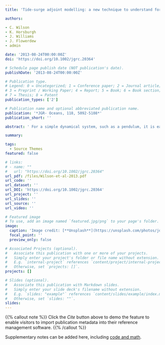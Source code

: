 ```yaml
---
title: 'Tide-surge adjoint modelling: a new technique to understand forecast uncertainty'

authors:

- C. Wilson
- K. Horsburgh
- J. Williams
- J. Flowerdew
- admin

date: '2013-08-24T00:00:00Z'
doi: 'https://doi.org/10.1002/jgrc.20364'

# Schedule page publish date (NOT publication's date).
publishDate: '2013-08-24T00:00:00Z'

# Publication type.
# Legend: 0 = Uncategorized; 1 = Conference paper; 2 = Journal article;
# 3 = Preprint / Working Paper; 4 = Report; 5 = Book; 6 = Book section;
# 7 = Thesis; 8 = Patent
publication_types: ['2']

# Publication name and optional abbreviated publication name.
publication: '*JGR- Oceans, 118, 5092-5108*'
publication_short: ''

abstract: ' For a simple dynamical system, such as a pendulum, it is easy to deduce where and when applied forcing might produce a particular response. However, for a complex nonlinear dynamical system such as the ocean or atmosphere, this is not as obvious. Knowing when or where the system is most sensitive, to observational uncertainty or otherwise, is key to understanding the physical processes, improving and providing reliable forecasts. We describe the application of adjoint modeling to determine the sensitivity of sea level at a UK coastal location, Sheerness, to perturbations in wind stress preceding an extreme North Sea storm surge event on 9 November 2007. Sea level at Sheerness is one of the most important factors used to decide whether to close the Thames Flood Barrier, which protects London. Adjoint modeling has been used by meteorologists since the 1990s, but is a relatively new technique for ocean modeling. It may be used to determine system sensitivity beyond the scope of ensemble modeling and in a computationally efficient way. Using estimates of wind stress error from Met Office forecasts, we find that for this event total sea level at Sheerness is most sensitive in the 3 h preceding the time of its unperturbed maximum level and over a radius of approximately 300 km. We also find that the pattern of sensitivity follows a simple sequence when considered in the reverse-time direction.'

summary: 

tags:
  - Source Themes
featured: false

# links:
# - name: ""
#   url: "https://doi.org/10.1002/jgrc.20364"
url_pdf: /files/Wilson-et-al-2013.pdf
url_code: ''
url_dataset: ''
url_DOI: 'https://doi.org/10.1002/jgrc.20364'
url_project: ''
url_slides: ''
url_source: ''
url_video: ''

# Featured image
# To use, add an image named `featured.jpg/png` to your page's folder.
image:
  caption: 'Image credit: [**Unsplash**](https://unsplash.com/photos/jdD8gXaTZsc)'
  focal_point: ''
  preview_only: false

# Associated Projects (optional).
#   Associate this publication with one or more of your projects.
#   Simply enter your project's folder or file name without extension.
#   E.g. `internal-project` references `content/project/internal-project/index.md`.
#   Otherwise, set `projects: []`.
projects: []

# Slides (optional).
#   Associate this publication with Markdown slides.
#   Simply enter your slide deck's filename without extension.
#   E.g. `slides: "example"` references `content/slides/example/index.md`.
#   Otherwise, set `slides: ""`.
slides:
---
```


{{% callout note %}}
Click the _Cite_ button above to demo the feature to enable visitors to import publication metadata into their reference management software.
{{% /callout %}}

Supplementary notes can be added here, including [code and math](https://wowchemy.com/docs/content/writing-markdown-latex/).

